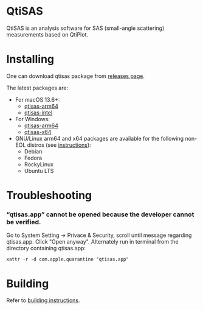 # QtiSAS

QtiSAS is an analysis software for SAS (small-angle scattering) measurements
based on QtiPlot.

# Installing

One can download qtisas package from [releases page](https://iffgit.fz-juelich.de/qtisas/qtisas/-/releases).

The latest packages are:

 * For macOS 13.6+:
   * [qtisas-arm64](https://iffgit.fz-juelich.de/api/v4/projects/1655/packages/generic/qtisas/v0.12.5/qtisas-v0.12.5-arm64.dmg)
   * [qtisas-intel](https://iffgit.fz-juelich.de/api/v4/projects/1655/packages/generic/qtisas/v0.12.5/qtisas-v0.12.5-intel.dmg)
 * For Windows:
   * [qtisas-arm64](https://iffgit.fz-juelich.de/api/v4/projects/1655/packages/generic/qtisas/v0.12.5/qtisas-v0.12.5-arm64.exe)
   * [qtisas-x64](https://iffgit.fz-juelich.de/api/v4/projects/1655/packages/generic/qtisas/v0.12.5/qtisas-v0.12.5-x64.exe)
 * GNU/Linux arm64 and x64 packages are available for the following non-EOL distros (see [instructions](https://software.opensuse.org//download.html?project=home%3Akholostov&package=qtisas)):
   * Debian
   * Fedora
   * RockyLinux
   * Ubuntu LTS

# Troubleshooting

### “qtisas.app” cannot be opened because the developer cannot be verified.

Go to System Setting -> Privace & Security, scroll until message regarding
qtisas.app. Click "Open anyway".
Alternately run in terminal from the directory containing qtisas.app:

    xattr -r -d com.apple.quarantine "qtisas.app"

# Building

Refer to [building instructions](build.md).

